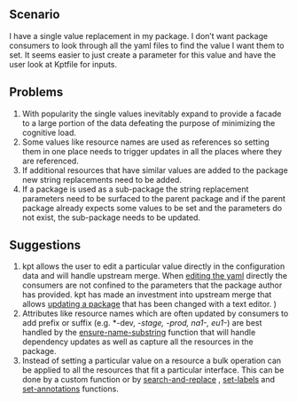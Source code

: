 ## Scenario

I have a single value replacement in my package. I don’t want package consumers to look through all the yaml files to find the value I want them to set. It seems easier to just create a parameter for this value and have the user look at Kptfile for inputs.

## Problems

1. With popularity the single values inevitably expand to provide a facade to a large portion of the data defeating the purpose of minimizing the cognitive load.
1. Some values like resource names are used as references so setting them in one place needs to trigger updates in all the places where they are referenced.
1. If additional resources that have similar values are added to the package new string replacements need to be added.
1. If a package is used as a sub-package the string replacement parameters need to be surfaced to the parent package and if the parent package already expects some values to be set and the parameters do not exist, the sub-package needs to be updated.

## Suggestions

1. kpt allows the user to edit a particular value directly in the configuration data and will handle upstream merge.  When [editing the yaml] directly the consumers are not confined to the parameters that the package author has 
provided.  kpt has made an investment into upstream merge that allows 
[updating a package] that has been changed with a text editor. )
1. Attributes like resource names which are often updated by consumers to add prefix or suffix (e.g. *-dev, *-stage, *-prod, na1-*, eu1-*) are best handled by the [ensure-name-substring] function that will handle dependency updates as well as capture all the resources in the package.
1. Instead of setting a particular value on a resource a bulk operation can be applied to all the resources that fit a particular interface.  This can be done by a custom function or by [search-and-replace] , [set-labels] and [set-annotations] functions.


[editing the yaml]: /book/03-packages/03-editing-a-package
[updating a package]: /book/03-packages/05-updating-a-package
[ensure-name-substring]: https://catalog.kpt.dev/ensure-name-substring/v0.1/
[search-and-replace]: https://catalog.kpt.dev/search-replace/v0.2/
[set-labels]: https://catalog.kpt.dev/set-labels/v0.1/
[set-annotations]: https://catalog.kpt.dev/set-annotations/v0.1/